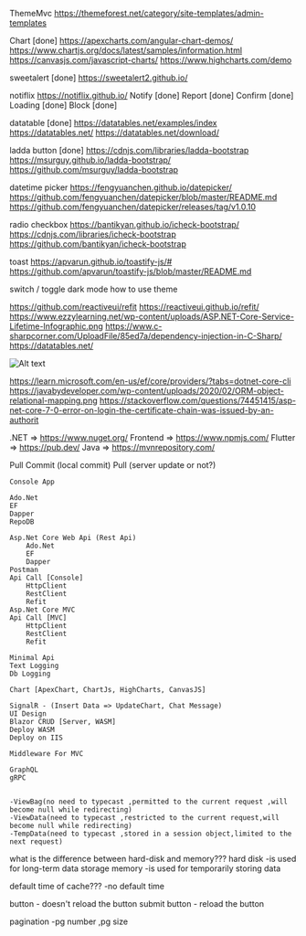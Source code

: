 ThemeMvc
https://themeforest.net/category/site-templates/admin-templates

Chart [done]
https://apexcharts.com/angular-chart-demos/
https://www.chartjs.org/docs/latest/samples/information.html
https://canvasjs.com/javascript-charts/
https://www.highcharts.com/demo

sweetalert [done]
https://sweetalert2.github.io/

notiflix 
https://notiflix.github.io/
Notify [done]
Report [done]
Confirm [done]
Loading [done]
Block [done]

datatable [done]
https://datatables.net/examples/index
https://datatables.net/
https://datatables.net/download/

ladda button [done]
https://cdnjs.com/libraries/ladda-bootstrap
https://msurguy.github.io/ladda-bootstrap/
https://github.com/msurguy/ladda-bootstrap

datetime picker
https://fengyuanchen.github.io/datepicker/
https://github.com/fengyuanchen/datepicker/blob/master/README.md
https://github.com/fengyuanchen/datepicker/releases/tag/v1.0.10

radio
checkbox
https://bantikyan.github.io/icheck-bootstrap/
https://cdnjs.com/libraries/icheck-bootstrap
https://github.com/bantikyan/icheck-bootstrap

toast
https://apvarun.github.io/toastify-js/#
https://github.com/apvarun/toastify-js/blob/master/README.md

switch / toggle
dark mode
how to use theme


https://github.com/reactiveui/refit
https://reactiveui.github.io/refit/
https://www.ezzylearning.net/wp-content/uploads/ASP.NET-Core-Service-Lifetime-Infographic.png
https://www.c-sharpcorner.com/UploadFile/85ed7a/dependency-injection-in-C-Sharp/
https://datatables.net/


![Alt text](https://www.ezzylearning.net/wp-content/uploads/ASP.NET-Core-Service-Lifetime-Infographic.png)

https://learn.microsoft.com/en-us/ef/core/providers/?tabs=dotnet-core-cli
https://javabydeveloper.com/wp-content/uploads/2020/02/ORM-object-relational-mapping.png
https://stackoverflow.com/questions/74451415/asp-net-core-7-0-error-on-login-the-certificate-chain-was-issued-by-an-authorit

.NET     => https://www.nuget.org/
Frontend => https://www.npmjs.com/
Flutter  => https://pub.dev/
Java     => https://mvnrepository.com/

Pull
Commit (local commit)
Pull (server update or not?)

```
Console App

Ado.Net
EF
Dapper 
RepoDB

Asp.Net Core Web Api (Rest Api) 
	Ado.Net
	EF
	Dapper 
Postman
Api Call [Console]
	HttpClient
	RestClient
	Refit
Asp.Net Core MVC
Api Call [MVC]
	HttpClient
	RestClient
	Refit

Minimal Api
Text Logging
Db Logging

Chart [ApexChart, ChartJs, HighCharts, CanvasJS]

SignalR - (Insert Data => UpdateChart, Chat Message)
UI Design
Blazor CRUD [Server, WASM]
Deploy WASM
Deploy on IIS

Middleware For MVC

GraphQL
gRPC
```

```MVC

-ViewBag(no need to typecast ,permitted to the current request ,will become null while redirecting)
-ViewData(need to typecast ,restricted to the current request,will become null while redirecting)
-TempData(need to typecast ,stored in a session object,limited to the next request)

```

what is the difference between hard-disk and memory???
hard disk
-is used for long-term data storage
memory
-is used for temporarily storing data

default time of cache???
-no default time

button        - doesn't reload the button
submit button - reload the button

pagination
-pg number ,pg size 